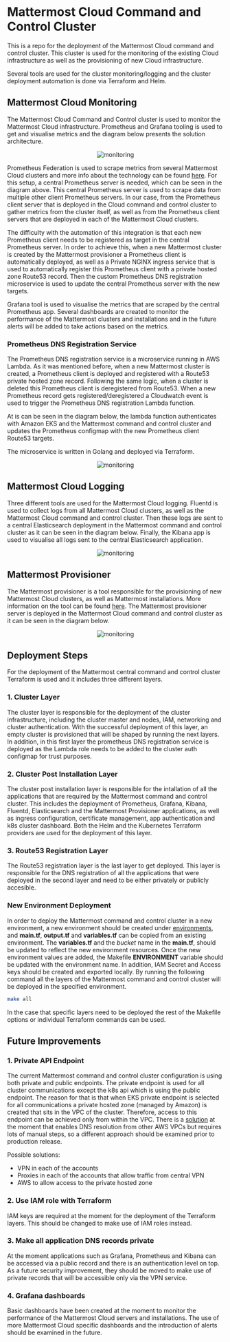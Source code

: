 Mattermost Cloud Command and Control Cluster
====================================================

This is a repo for the deployment of the Mattermost Cloud command and control cluster. This cluster is used for the monitoring of the existing Cloud infrastructure as well as the provisioning of new Cloud infrastructure.

Several tools are used for the cluster monitoring/logging and the cluster deployment automation is done via Terraform and Helm.

## Mattermost Cloud Monitoring

The Mattermost Cloud Command and Control cluster is used to monitor the Mattermost Cloud infrastructure. Prometheus and Grafana tooling is used to get and visualise metrics and the diagram below presents the solution architecture.

<span style="display:block;text-align:center">![monitoring](/img/monitoring.png)</span>

Prometheus Federation is used to scrape metrics from several Mattermost Cloud clusters and more info about the technology can be found [here](https://prometheus.io/docs/prometheus/latest/federation/). For this setup, a central Prometheus server is needed, which can be seen in the diagram above. This central Prometheus server is used to scrape data from multiple other client Prometheus servers. In our case, from the Prometheus client server that is deployed in the Cloud command and control cluster to gather metrics from the cluster itself, as well as from the Prometheus client servers that are deployed in each of the Mattermost Cloud clusters.

The difficulty with the automation of this integration is that each new Prometheus client needs to be registered as target in the central Prometheus server. In order to achieve this, when a new Mattermost cluster is created by the Mattermost provisioner a Prometheus client is automatically deployed, as well as a Private NGINX ingress service that is used to automatically register this Prometheus client with a private hosted zone Route53 record. Then the custom Prometheus DNS registration microservice is used to update the central Prometheus server with the new targets.

Grafana tool is used to visualise the metrics that are scraped by the central Prometheus app. Several dashboards are created to monitor the performance of the Mattermost clusters and installations and in the future alerts will be added to take actions based on the metrics.

### Prometheus DNS Registration Service

The Prometheus DNS registration service is a microservice running in AWS Lambda. As it was mentioned before, when a new Mattermost cluster is created, a Prometheus client is deployed and registered with a Route53 private hosted zone record. Following the same logic, when a cluster is deleted this Prometheus client is deregistered from Route53. When a new Prometheus record gets registered/deregistered a Cloudwatch event is used to trigger the Prometheus DNS registration Lambda function.

At is can be seen in the diagram below, the lambda function authenticates with Amazon EKS and the Mattermost command and control cluster and updates the Prometheus configmap with the new Prometheus client Route53 targets.

The microservice is written in Golang and deployed via Terraform.

<span style="display:block;text-align:center">![monitoring](/img/prometheus_microservice.png)</span>

## Mattermost Cloud Logging

Three different tools are used for the Mattermost Cloud logging. Fluentd is used to collect logs from all Mattermost Cloud clusters, as well as the Mattermost Cloud command and control cluster. Then these logs are sent to a central Elasticsearch deployment in the Mattermost command and control cluster as it can be seen in the diagram below. Finally, the Kibana app is used to visualise all logs sent to the central Elasticsearch application.

<span style="display:block;text-align:center">![monitoring](/img/logging.png)</span>

## Mattermost Provisioner

The Mattermost provisioner is a tool responsible for the provisioning of new Mattermost Cloud clusters, as well as Mattermost installations. More information on the tool can be found [here](https://github.com/mattermost/mattermost-cloud). The Mattermost provisioner server is deployed in the Mattermost Cloud command and control cluster as it can be seen in the diagram below.

<span style="display:block;text-align:center">![monitoring](/img/provisioner.png)</span>

## Deployment Steps

For the deployment of the Mattermost central command and control cluster Terraform is used and it includes three different layers.

### 1. Cluster Layer

The cluster layer is responsible for the deployment of the cluster infrastructure, including the cluster master and nodes, IAM, networking and cluster authentication. With the successful deployment of this layer, an empty cluster is provisioned that will be shaped by running the next layers. In addition, in this first layer the prometheus DNS registration service is deployed as the Lambda role needs to be added to the cluster auth configmap for trust purposes.

### 2. Cluster Post Installation Layer

The cluster post installation layer is responsible for the intallation of all the applications that are required by the Mattermost command and control cluster. This includes the deployment of Prometheus, Grafana, Kibana, Fluentd, Elasticsearch and the Mattermost Provisioner applications, as well as ingress configuration, certificate management, app authentication and k8s cluster dashboard. Both the Helm and the Kubernetes Terraform providers are used for the deployment of this layer.

### 3. Route53 Registration Layer

The Route53 registration layer is the last layer to get deployed. This layer is responsible for the DNS registration of all the applications that were deployed in the second layer and need to be either privately or publicly accesible.

### New Environment Deployment

In order to deploy the Mattermost command and control cluster in a new environment, a new environment should be created under [environments](https://github.com/mattermost/mattermost-cloud-monitoring/tree/master/terraform/aws), and **main.tf**, **output.tf** and **variables.tf** can be copied from an existing environment. The **variables.tf** and the *bucket* name in the **main.tf**, should be updated to reflect the new environment resources. Once the new environment values are added, the Makefile **ENVIRONMENT** variable should be updated with the environment name. In addition, IAM Secret and Access keys should be created and exported locally. By running the following command all the layers of the Mattermost command and control cluster will be deployed in the specified environment.

```bash
make all
```

In the case that specific layers need to be deployed the rest of the Makefile options or individual Terraform commands can be used.

## Future Improvements

### 1. Private API Endpoint

The current Mattermost command and control cluster configuration is using both private and public endpoints. The private endpoint is used for all cluster communications except the k8s api which is using the public endpoint. The reason for that is that when EKS private endpoint is selected for all communications a private hosted zone (managed by Amazon) is created that sits in the VPC of the cluster. Therefore, access to this endpoint can be achieved only from within the VPC. There is a [solution](https://aws.amazon.com/blogs/compute/enabling-dns-resolution-for-amazon-eks-cluster-endpoints/) at the moment that enables DNS resolution from other AWS VPCs but requires lots of manual steps, so a different approach should be examined prior to production release.

Possible solutions:

- VPN in each of the accounts
- Proxies in each of the accounts that allow traffic from central VPN
- AWS to allow access to the private hosted zone

### 2. Use IAM role with Terraform 

IAM keys are required at the moment for the deployment of the Terraform layers. This should be changed to make use of IAM roles instead.

### 3. Make all application DNS records private

At the moment applications such as Grafana, Prometheus and Kibana can be accessed via a public record and there is an authentication level on top. As a future security improvement, they should be moved to make use of private records that will be accessible only via the VPN service.

### 4. Grafana dashboards

Basic dashboards have been created at the moment to monitor the performance of the Mattermost Cloud servers and installations. The use of more Mattermost Cloud specific dashboards and the introduction of alerts should be examined in the future.
